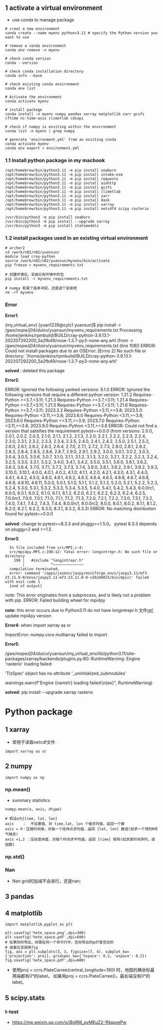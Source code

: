 ## 1 activate a virtual environment

- use conda to manage package

````
# creat a new environment
conda create --name myenv python=3.11 # specify the Python version you want to use

# remove a conda environment
conda env remove -n myenv

# check conda version
conda --version

# check conda installation directory
conda info --base

# check existing conda environment 
conda env list

# Activate the environment
conda activate myenv

# install package
conda install -n myenv numpy pandas xarray matplotlib zarr gcsfs cftime nc-time-axis climetlab cdsapi

# check if numpy is exsiting within the environment
conda list -n myenv | grep numpy

# generate 'environment.yml' from an existing conda
conda activate myenv
conda env export > environment.yml
````



### 1.1 Install python package in my macbook

````
/opt/homebrew/bin/python3.11 -m pip install seaborn
/opt/homebrew/bin/python3.11 -m pip install intake-esm
/opt/homebrew/bin/python3.11 -m pip install requests
/opt/homebrew/bin/python3.11 -m pip install aiohttp
/opt/homebrew/bin/python3.11 -m pip install gcsfs
/opt/homebrew/bin/python3.11 -m pip install climetlab
/opt/homebrew/bin/python3.11 -m pip install zarr
/opt/homebrew/bin/python3.11 -m pip install dask
/opt/homebrew/bin/python3.11 -m pip install xarray
/opt/homebrew/bin/python3.11 -m pip install netcdf4 scipy rasterio

/usr/bin/python3 -m pip install seaborn
/usr/bin/python3 -m pip install --upgrade xarray
/usr/bin/python3 -m pip install statsmodels
````

### 1.2 install packages used in an existing virtual environment

```
# archer2 
cd /work/n02/n02/yuansun/
module load cray-python
source /work/n02/n02/yuansun/myvenv/bin/activate
pip freeze > myvenv_requirements.txt

# 创建环境后，安装已有环境中的包
pip install -r myvenv_requirements.txt

# numpy 和某个版本冲突，还是逐个安装吧
rm -rf myvenv
```

### Error
**Error1**:

(my_virtual_env) [yuan1239@cylc1 yuansun]$ pip install -r /gws/nopw/j04/duicv/yuansun/myvenv_requirements.txt
Processing /home/jenkins/rpmbuild/BUILD/cray-python-3.9.13.1-202207292200_5a2fb49/nose-1.3.7-py3-none-any.whl (from -r /gws/nopw/j04/duicv/yuansun/myvenv_requirements.txt (line 108))
ERROR: Could not install packages due to an OSError: [Errno 2] No such file or directory: '/home/jenkins/rpmbuild/BUILD/cray-python-3.9.13.1-202207292200_5a2fb49/nose-1.3.7-py3-none-any.whl'

**solved** : deleted this package

**Error2**:

ERROR: Ignored the following yanked versions: 8.1.0
ERROR: Ignored the following versions that require a different python version: 1.21.2 Requires-Python >=3.7,<3.11; 1.21.3 Requires-Python >=3.7,<3.11; 1.21.4 Requires-Python >=3.7,<3.11; 1.21.5 Requires-Python >=3.7,<3.11; 1.21.6 Requires-Python >=3.7,<3.11; 2023.3.2 Requires-Python <3.11,>=3.8; 2023.5.0 Requires-Python <3.11,>=3.8; 2023.6.0 Requires-Python <3.11,>=3.8; 2023.6.0 Requires-Python <=3.11,>=3.9; 2023.7.0 Requires-Python <3.11,>=3.8; 2023.9.0 Requires-Python <3.11,>=3.8
ERROR: Could not find a version that satisfies the requirement pytest==0.0.0 (from versions: 2.0.0, 2.0.1, 2.0.2, 2.0.3, 2.1.0, 2.1.1, 2.1.2, 2.1.3, 2.2.0, 2.2.1, 2.2.2, 2.2.3, 2.2.4, 2.3.0, 2.3.1, 2.3.2, 2.3.3, 2.3.4, 2.3.5, 2.4.0, 2.4.1, 2.4.2, 2.5.0, 2.5.1, 2.5.2, 2.6.0, 2.6.1, 2.6.2, 2.6.3, 2.6.4, 2.7.0, 2.7.1, 2.7.2, 2.7.3, 2.8.0, 2.8.1, 2.8.2, 2.8.3, 2.8.4, 2.8.5, 2.8.6, 2.8.7, 2.9.0, 2.9.1, 2.9.2, 3.0.0, 3.0.1, 3.0.2, 3.0.3, 3.0.4, 3.0.5, 3.0.6, 3.0.7, 3.1.0, 3.1.1, 3.1.2, 3.1.3, 3.2.0, 3.2.1, 3.2.2, 3.2.3, 3.2.4, 3.2.5, 3.3.0, 3.3.1, 3.3.2, 3.4.0, 3.4.1, 3.4.2, 3.5.0, 3.5.1, 3.6.0, 3.6.1, 3.6.2, 3.6.3, 3.6.4, 3.7.0, 3.7.1, 3.7.2, 3.7.3, 3.7.4, 3.8.0, 3.8.1, 3.8.2, 3.9.1, 3.9.2, 3.9.3, 3.10.0, 3.10.1, 4.0.0, 4.0.1, 4.0.2, 4.1.0, 4.1.1, 4.2.0, 4.2.1, 4.3.0, 4.3.1, 4.4.0, 4.4.1, 4.4.2, 4.5.0, 4.6.0, 4.6.1, 4.6.2, 4.6.3, 4.6.4, 4.6.5, 4.6.6, 4.6.7, 4.6.8, 4.6.9, 4.6.10, 4.6.11, 5.0.0, 5.0.1, 5.1.0, 5.1.1, 5.1.2, 5.1.3, 5.2.0, 5.2.1, 5.2.2, 5.2.3, 5.2.4, 5.3.0, 5.3.1, 5.3.2, 5.3.3, 5.3.4, 5.3.5, 5.4.0, 5.4.1, 5.4.2, 5.4.3, 6.0.0rc1, 6.0.0, 6.0.1, 6.0.2, 6.1.0, 6.1.1, 6.1.2, 6.2.0, 6.2.1, 6.2.2, 6.2.3, 6.2.4, 6.2.5, 7.0.0rc1, 7.0.0, 7.0.1, 7.1.0, 7.1.1, 7.1.2, 7.1.3, 7.2.0, 7.2.1, 7.2.2, 7.3.0, 7.3.1, 7.3.2, 7.4.0, 7.4.1, 7.4.2, 7.4.3, 7.4.4, 8.0.0rc1, 8.0.0rc2, 8.0.0, 8.0.1, 8.0.2, 8.1.1, 8.1.2, 8.2.0, 8.2.1, 8.2.2, 8.3.0, 8.3.1, 8.3.2, 8.3.3)
ERROR: No matching distribution found for pytest==0.0.0

**solved**: change to pytest==8.3.3 and pluggy==1.5.0。 pytest 8.3.3 depends on pluggy<2 and >=1.5



**Error3**:

      In file included from src/MPI.c:4:
      src/mpi4py.MPI.c:198:12: fatal error: longintrepr.h: No such file or directory
        198 |   #include "longintrepr.h"
            |            ^~~~~~~~~~~~~~~
      compilation terminated.
      error: command '/apps/jasmin/jaspy/miniforge_envs/jaspy3.11/mf3-23.11.0-0/envs/jaspy3.11-mf3-23.11.0-0-v20240815/bin/mpicc' failed with exit code 1
      [end of output]

  note: This error originates from a subprocess, and is likely not a problem with pip.
  ERROR: Failed building wheel for mpi4py

**note**: this error occurs due to Python3.11 do not have longintrepr.h 文件[ref](https://stackoverflow.com/questions/74979674/gensim-install-in-python-3-11-fails-because-of-missing-longintrepr-h-file), update mpi4py version



**Error4**: when import xarray as xr

ImportError: numpy.core.multiarray failed to import



**Error5**:

/gws/nopw/j04/duicv/yuansun/my_virtual_env/lib/python3.11/site-packages/xarray/backends/plugins.py:80: RuntimeWarning: Engine 'rasterio' loading failed:

'TlzSpec' object has no attribute '_uninitialized_submodules'

 warnings.warn(f"Engine {name!r} loading failed:\n{ex}", RuntimeWarning)

**solved**: pip install --upgrade xarray rasterio



# Python package

## 1 xarray

- 常用于读取netcdf文件

````
import xarray as xr
````



## 2 numpy

```text
import numpy as np
```



### np.mean()

- summary statistics

````
numpy.mean(a, axis, dtype)

# 假设a为[time, lat, lon]
axis    ：  不设置值，对 time,lat, lon 个值求均值，返回一个数
axis = 0：压缩时间维，对每一个经纬点求均值，返回 [lat, lon] 数组(如求一个场的N年气候态)
axis =1,2 ：压经度纬度，对每个时间求平均值，返回 [time] 矩阵(如求某时间序列，或指数)
````



### np.std()

### Nan

- Nan grid的加减不会进行，还是nan;



## 3 pandas



## 4 matplotlib

```
import matplotlib.pyplot as plt
```

```
plt.savefig('hete_space.png',dpi=300) 
plt.savefig('hete_space.pdf',dpi=600) 
# 如果同时导出，则需在同一个命令行中，否则导出的pdf是空白的
# 或者应该调用fig
fig, axs = plt.subplots(3, 3, figsize=(7, 4), subplot_kw={'projection': proj}, gridspec_kw={'hspace': 0.2, 'wspace': 0.2})
fig.savefig('hete_space.pdf',dpi=600) 
```

- 使用proj = ccrs.PlateCarree(central_longitude=180) 时，地图的横坐标最两端都有0°的label。 如果用proj = ccrs.PlateCarree()，最右端没有0°的label。

## 5 scipy.stats

### **t-test**

- https://mp.weixin.qq.com/s/jBgRM_pvMEuZ2-1NqpoePw